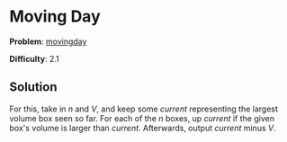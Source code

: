 # Moving Day

**Problem**: [movingday](https://open.kattis.com/problems/movingday)

**Difficulty**: 2.1

## Solution

For this, take in *n* and *V*, and keep some *current* representing the largest volume box seen so far. For each of the *n* boxes, up *current* if the given box's volume is larger than *current*. Afterwards, output *current* minus *V*.
